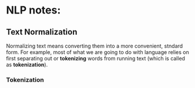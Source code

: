 # NLP notes:

## Text Normalization

Normalizing text means converting them into a more convenient, stndard form.
For example, most of what we are going to do with language relies on first 
separating out or **tokenizing** words from running text  (which is called as **tokenization**).

### Tokenization



